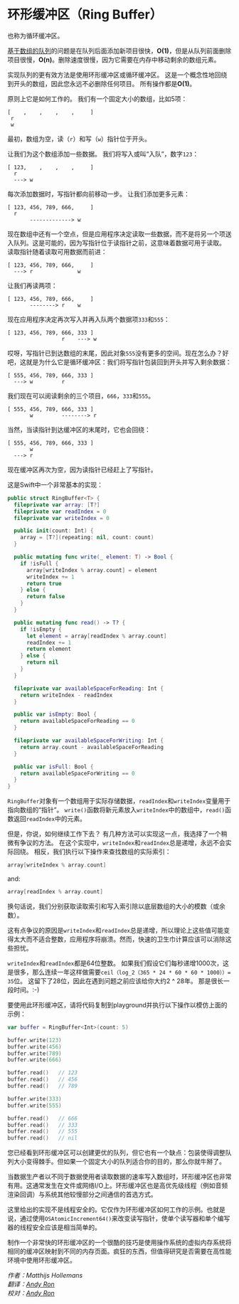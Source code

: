# 环形缓冲区（Ring Buffer）

也称为循环缓冲区。

[基于数组的队列](../Queue/)的问题是在队列后面添加新项目很快，**O(1)**，但是从队列前面删除项目很慢，**O(n)**。删除速度很慢，因为它需要在内存中移动剩余的数组元素。

实现队列的更有效方法是使用环形缓冲区或循环缓冲区。 这是一个概念性地回绕到开头的数组，因此您永远不必删除任何项目。 所有操作都是**O(1)**。

原则上它是如何工作的。 我们有一个固定大小的数组，比如5项：

	[    ,    ,    ,    ,     ]
	 r
	 w

最初，数组为空，读（`r`）和写（`w`）指针位于开头。

让我们为这个数组添加一些数据。 我们将写入或叫“入队”，数字`123`：

	[ 123,    ,    ,    ,     ]
	  r
	  ---> w

每次添加数据时，写指针都向前移动一步。 让我们添加更多元素：

	[ 123, 456, 789, 666,     ]
	  r    
	       -------------> w

现在数组中还有一个空点，但是应用程序决定读取一些数据，而不是将另一个项送入队列。这是可能的，因为写指针位于读指针之前，这意味着数据可用于读取。 读取指针随着读取可用数据而前进：

	[ 123, 456, 789, 666,     ]
	  ---> r              w

让我们再读两项：

	[ 123, 456, 789, 666,     ]
	       --------> r    w

现在应用程序决定再次写入并再入队两个数据项`333`和`555`：

	[ 123, 456, 789, 666, 333 ]
	                 r    ---> w

哎呀，写指针已到达数组的末尾，因此对象`555`没有更多的空间。现在怎么办？好吧，这就是为什么它是循环缓冲区：我们将写指针包装回到开头并写入剩余数据：

	[ 555, 456, 789, 666, 333 ]
	  ---> w         r        

我们现在可以阅读剩余的三个项目，`666`，`333`和`555`。

	[ 555, 456, 789, 666, 333 ]
	       w         --------> r        

当然，当读指针到达缓冲区的末尾时，它也会回绕：

	[ 555, 456, 789, 666, 333 ]
	       w            
	  ---> r

现在缓冲区再次为空，因为读指针已经赶上了写指针。

这是Swift中一个非常基本的实现：

```swift
public struct RingBuffer<T> {
  fileprivate var array: [T?]
  fileprivate var readIndex = 0
  fileprivate var writeIndex = 0

  public init(count: Int) {
    array = [T?](repeating: nil, count: count)
  }

  public mutating func write(_ element: T) -> Bool {
    if !isFull {
      array[writeIndex % array.count] = element
      writeIndex += 1
      return true
    } else {
      return false
    }
  }

  public mutating func read() -> T? {
    if !isEmpty {
      let element = array[readIndex % array.count]
      readIndex += 1
      return element
    } else {
      return nil
    }
  }

  fileprivate var availableSpaceForReading: Int {
    return writeIndex - readIndex
  }

  public var isEmpty: Bool {
    return availableSpaceForReading == 0
  }

  fileprivate var availableSpaceForWriting: Int {
    return array.count - availableSpaceForReading
  }

  public var isFull: Bool {
    return availableSpaceForWriting == 0
  }
}
```

`RingBuffer`对象有一个数组用于实际存储数据，`readIndex`和`writeIndex`变量用于指向数组的“指针”。 `write()`函数将新元素放入`writeIndex`中的数组中，`read()`函数返回`readIndex`中的元素。

但是，你说，如何继续工作下去？ 有几种方法可以实现这一点，我选择了一个稍微有争议的方法。 在这个实现中，`writeIndex`和`readIndex`总是递增，永远不会实际回绕。 相反，我们执行以下操作来查找数组的实际索引：

```swift
array[writeIndex % array.count]
```

and:

```swift
array[readIndex % array.count]
```

换句话说，我们分别获取读取索引和写入索引除以底层数组的大小的模数（或余数）。

这有点争议的原因是`writeIndex`和`readIndex`总是递增，所以理论上这些值可能变得太大而不适合整数，应用程序将崩溃。然而，快速的卫生巾计算应该可以消除这些担忧。

`writeIndex`和`readIndex`都是64位整数。 如果我们假设它们每秒递增1000次，这是很多，那么连续一年这样做需要`ceil（log_2（365 * 24 * 60 * 60 * 1000））= 35`位。 这留下了28位，因此在遇到问题之前应该给你大约2 ^ 28年。 那是很长一段时间。:-)

要使用此环形缓冲区，请将代码复制到playground并执行以下操作以模仿上面的示例：

```swift
var buffer = RingBuffer<Int>(count: 5)

buffer.write(123)
buffer.write(456)
buffer.write(789)
buffer.write(666)

buffer.read()   // 123
buffer.read()   // 456
buffer.read()   // 789

buffer.write(333)
buffer.write(555)

buffer.read()   // 666
buffer.read()   // 333
buffer.read()   // 555
buffer.read()   // nil
```

您已经看到环形缓冲区可以创建更优的队列，但它也有一个缺点：包装使得调整队列大小变得棘手。但如果一个固定大小的队列适合你的目的，那么你就牛掰了。

当数据生产者以不同于数据使用者读取数据的速率写入数组时，环形缓冲区也非常有用。这通常发生在文件或网络I/O上。环形缓冲区也是高优先级线程（例如音频渲染回调）与系统其他较慢部分之间通信的首选方式。

这里给出的实现不是线程安全的。它仅作为环形缓冲区如何工作的示例。也就是说，通过使用`OSAtomicIncrement64()`来改变读写指针，使单个读写器和单个编写器的线程安全应该是相当简单的。

制作一个非常快的环形缓冲区的一个很酷的技巧是使用操作系统的虚拟内存系统将相同的缓冲区映射到不同的内存页面。疯狂的东西，但值得研究是否需要在高性能环境中使用环形缓冲区。


*作者：Matthijs Hollemans*  
*翻译：[Andy Ron](https://github.com/andyRon)*  
*校对：[Andy Ron](https://github.com/andyRon)*  
